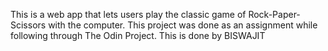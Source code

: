This is a web app that lets users play the classic game of Rock-Paper-Scissors
with the computer. This project was done as an assignment while following
through The Odin Project.
This is done by BISWAJIT